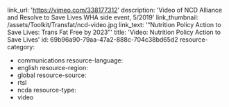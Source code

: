 link_url: 'https://vimeo.com/338177312'
description: 'Video of NCD Alliance and Resolve to Save Lives WHA side event, 5/2019'
link_thumbnail: /assets/Toolkit/Transfat/ncd-video.jpg
link_text: '“Nutrition Policy Action to Save Lives: Trans Fat Free by 2023”'
title: 'Video: Nutrition Policy Action to Save Lives'
id: 69b96a90-79aa-47a2-888c-704c38bd65d2
resource-category:
  - communications
resource-language:
  - english
resource-region:
  - global
resource-source:
  - rtsl
  - ncda
resource-type:
  - video
